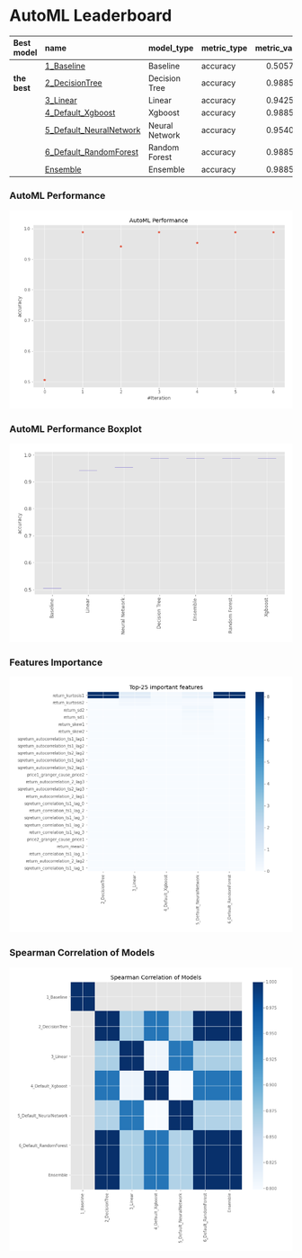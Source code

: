 # AutoML Leaderboard

| Best model   | name                                                         | model_type     | metric_type   |   metric_value |   train_time |
|:-------------|:-------------------------------------------------------------|:---------------|:--------------|---------------:|-------------:|
|              | [1_Baseline](1_Baseline/README.md)                           | Baseline       | accuracy      |       0.505747 |        38.33 |
| **the best** | [2_DecisionTree](2_DecisionTree/README.md)                   | Decision Tree  | accuracy      |       0.988506 |         8.11 |
|              | [3_Linear](3_Linear/README.md)                               | Linear         | accuracy      |       0.942529 |         3.42 |
|              | [4_Default_Xgboost](4_Default_Xgboost/README.md)             | Xgboost        | accuracy      |       0.988506 |         3.51 |
|              | [5_Default_NeuralNetwork](5_Default_NeuralNetwork/README.md) | Neural Network | accuracy      |       0.954023 |         1.92 |
|              | [6_Default_RandomForest](6_Default_RandomForest/README.md)   | Random Forest  | accuracy      |       0.988506 |         6.82 |
|              | [Ensemble](Ensemble/README.md)                               | Ensemble       | accuracy      |       0.988506 |         0.17 |

### AutoML Performance
![AutoML Performance](ldb_performance.png)

### AutoML Performance Boxplot
![AutoML Performance Boxplot](ldb_performance_boxplot.png)

### Features Importance
![features importance across models](features_heatmap.png)



### Spearman Correlation of Models
![models spearman correlation](correlation_heatmap.png)

